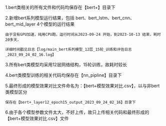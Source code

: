 1.bert类相关的所有文件和代码均保存在【bert+】目录下

2.新增bert系列模型运行结果，包括 bert、bert_lstm、bert_cnn、bert_mid_layer 4个模型的运行结果

    由于没有GPU加速，纯用CPU跑，运行时间从2023-09-24 开始，到2023-10-13 结束，耗时20多天，
  
    详细时间戳见日志【log/main_bert系列模型_12层_15轮_训练和评估日志_2023_09_24_02_16.log】
  
3.所有bert类模型均采用12层网络结构，15轮训练，故耗时较长

4.bert类模型训练的相关代码均保存在【nn_pipline】目录下

5.最终形成的模型效果对比文件命名为：【bert+模型效果对比.csv】，以与非bert类模型区分

    保存在【bert+_layer12_epoch15_output_2023_09_24_02_16】目录下
  
6.由于各个模型参数文件太大，不好上传，故只上传相关代码和最终形成的【bert+模型效果对比.csv】文件
